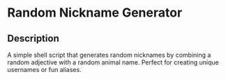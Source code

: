 # Random Nickname Generator

## Description
A simple shell script that generates random nicknames by combining a random adjective with a random animal name. Perfect for creating unique usernames or fun aliases.
